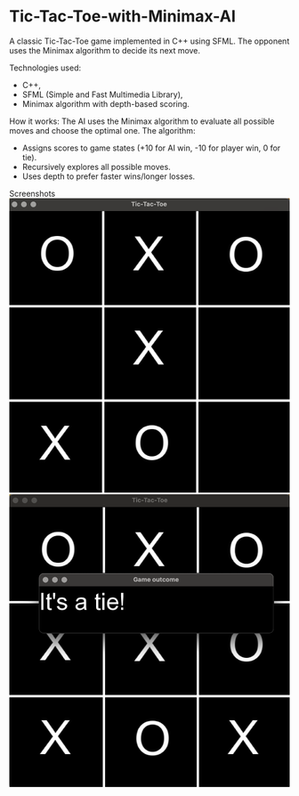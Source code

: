 # Tic-Tac-Toe-with-Minimax-AI
A classic Tic-Tac-Toe game implemented in C++ using SFML. The opponent uses the Minimax algorithm to decide its next move.

Technologies used:
- C++,
- SFML (Simple and Fast Multimedia Library),
- Minimax algorithm with depth-based scoring.

How it works:
The AI uses the Minimax algorithm to evaluate all possible moves and choose the optimal one. The algorithm:
- Assigns scores to game states (+10 for AI win, -10 for player win, 0 for tie).
- Recursively explores all possible moves.
- Uses depth to prefer faster wins/longer losses.

Screenshots 
![Gameplay](img/tictactoe_gameplay.png)
![Tie](img/tictactoe_tie.png)
